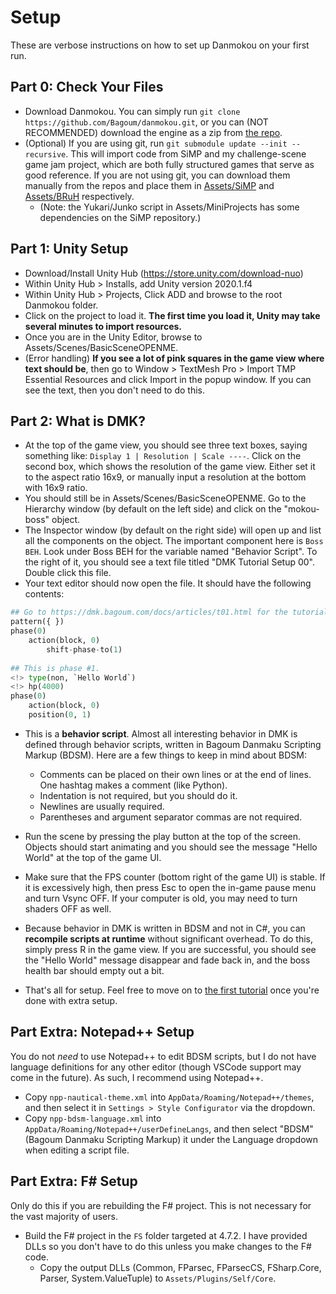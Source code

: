 # Setup

These are verbose instructions on how to set up Danmokou on your first run. 

## Part 0: Check Your Files

- Download Danmokou. You can simply run `git clone https://github.com/Bagoum/danmokou.git`, or you can (NOT RECOMMENDED) download the engine as a zip from [the repo](https://github.com/Bagoum/danmokou). 
- (Optional) If you are using git, run `git submodule update --init --recursive`. This will import code from SiMP and my challenge-scene game jam project, which are both fully structured games that serve as good reference. If you are not using git, you can download them manually from the repos and place them in [Assets/SiMP](https://github.com/Bagoum/danmokou-simp) and [Assets/BRuH](https://github.com/Bagoum/danmokou-bruh) respectively. 
  -  (Note: the Yukari/Junko script in Assets/MiniProjects has some dependencies on the SiMP repository.)

## Part 1: Unity Setup

- Download/Install Unity Hub (https://store.unity.com/download-nuo)
- Within Unity Hub > Installs, add Unity version 2020.1.f4
- Within Unity Hub > Projects, Click ADD and browse to the root Danmokou folder. 
- Click on the project to load it. **The first time you load it, Unity may take several minutes to import resources.**
- Once you are in the Unity Editor, browse to Assets/Scenes/BasicSceneOPENME.
- (Error handling) **If you see a lot of pink squares in the game view where text should be**, then go to Window > TextMesh Pro > Import TMP Essential Resources and click Import in the popup window. If you can see the text, then you don't need to do this.

## Part 2: What is DMK?

- At the top of the game view, you should see three text boxes, saying something like: `Display 1 | Resolution | Scale ----`. Click on the second box, which shows the resolution of the game view. Either set it to the aspect ratio 16x9, or manually input a resolution at the bottom with 16x9 ratio.
- You should still be in Assets/Scenes/BasicSceneOPENME. Go to the Hierarchy window (by default on the left side) and click on the "mokou-boss" object.
- The Inspector window (by default on the right side) will open up and list all the components on the object. The important component here is `Boss BEH`. Look under Boss BEH for the variable named "Behavior Script". To the right of it, you should see a text file titled "DMK Tutorial Setup 00". Double click this file.
- Your text editor should now open the file. It should have the following contents:

```python
## Go to https://dmk.bagoum.com/docs/articles/t01.html for the tutorial. 
pattern({ })
phase(0)
	action(block, 0)
		shift-phase-to(1)
		
## This is phase #1. 
<!> type(non, `Hello World`)
<!> hp(4000)
phase(0)
	action(block, 0)	
	position(0, 1)
```

- This is a **behavior script**. Almost all interesting behavior in DMK is defined through behavior scripts, written in Bagoum Danmaku Scripting Markup (BDSM). Here are a few things to keep in mind about BDSM:
  - Comments can be placed on their own lines or at the end of lines. One hashtag makes a comment (like Python).
  - Indentation is not required, but you should do it.
  - Newlines are usually required.
  - Parentheses and argument separator commas are not required.

- Run the scene by pressing the play button at the top of the screen. Objects should start animating and you should see the message "Hello World" at the top of the game UI. 
- Make sure that the FPS counter (bottom right of the game UI) is stable. If it is excessively high, then press Esc to open the in-game pause menu and turn Vsync OFF. If your computer is old, you may need to turn shaders OFF as well.

- Because behavior in DMK is written in BDSM and not in C#, you can **recompile scripts at runtime** without significant overhead. To do this, simply press R in the game view. If you are successful, you should see the "Hello World" message disappear and fade back in, and the boss health bar should empty out a bit. 

- That's all for setup. Feel free to move on to [the first tutorial](t01.md) once you're done with extra setup.

## Part Extra: Notepad++ Setup

You do not *need* to use Notepad++ to edit BDSM scripts, but I do not have language definitions for any other editor (though VSCode support may come in the future). As such, I recommend using Notepad++.

- Copy `npp-nautical-theme.xml` into `AppData/Roaming/Notepad++/themes`, and then select it in `Settings > Style Configurator` via the dropdown.
- Copy `npp-bdsm-language.xml` into `AppData/Roaming/Notepad++/userDefineLangs`, and then select "BDSM" (Bagoum Danmaku Scripting Markup) it under the Language dropdown when editing a script file.

## Part Extra: F# Setup

Only do this if you are rebuilding the F# project. This is not necessary for the vast majority of users.

- Build the F# project in the `FS` folder targeted at 4.7.2. I have provided DLLs so you don't have to do this unless you make changes to the F# code.
  - Copy the output DLLs (Common, FParsec, FParsecCS, FSharp.Core, Parser, System.ValueTuple) to `Assets/Plugins/Self/Core`.